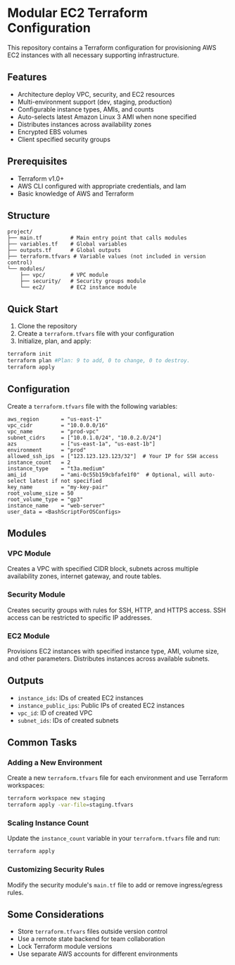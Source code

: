 # Modular EC2 Terraform Configuration

This repository contains a Terraform configuration for provisioning AWS EC2 instances with all necessary supporting infrastructure.

## Features

- Architecture deploy VPC, security, and EC2 resources
- Multi-environment support (dev, staging, production)
- Configurable instance types, AMIs, and counts
- Auto-selects latest Amazon Linux 3 AMI when none specified
- Distributes instances across availability zones
- Encrypted EBS volumes
- Client specified security groups

## Prerequisites

- Terraform v1.0+
- AWS CLI configured with appropriate credentials, and Iam
- Basic knowledge of AWS and Terraform

## Structure

```
project/
├── main.tf         # Main entry point that calls modules
├── variables.tf    # Global variables
├── outputs.tf      # Global outputs
├── terraform.tfvars # Variable values (not included in version control)
└── modules/
    ├── vpc/        # VPC module
    ├── security/   # Security groups module
    └── ec2/        # EC2 instance module
```

## Quick Start

1. Clone the repository
2. Create a `terraform.tfvars` file with your configuration
3. Initialize, plan, and apply:

```bash
terraform init
terraform plan #Plan: 9 to add, 0 to change, 0 to destroy.
terraform apply
```

## Configuration

Create a `terraform.tfvars` file with the following variables:

```hcl
aws_region       = "us-east-1"
vpc_cidr         = "10.0.0.0/16"
vpc_name         = "prod-vpc"
subnet_cidrs     = ["10.0.1.0/24", "10.0.2.0/24"]
azs              = ["us-east-1a", "us-east-1b"]
environment      = "prod"
allowed_ssh_ips  = ["123.123.123.123/32"]  # Your IP for SSH access
instance_count   = 2
instance_type    = "t3a.medium"
ami_id           = "ami-0c55b159cbfafe1f0"  # Optional, will auto-select latest if not specified
key_name         = "my-key-pair"
root_volume_size = 50
root_volume_type = "gp3"
instance_name    = "web-server"
user_data = <BashScriptForOSConfigs>
```

## Modules
### VPC Module
Creates a VPC with specified CIDR block, subnets across multiple availability zones, internet gateway, and route tables.

### Security Module

Creates security groups with rules for SSH, HTTP, and HTTPS access. SSH access can be restricted to specific IP addresses.

### EC2 Module

Provisions EC2 instances with specified instance type, AMI, volume size, and other parameters. Distributes instances across available subnets.

## Outputs

- `instance_ids`: IDs of created EC2 instances
- `instance_public_ips`: Public IPs of created EC2 instances
- `vpc_id`: ID of created VPC
- `subnet_ids`: IDs of created subnets

## Common Tasks

### Adding a New Environment

Create a new `terraform.tfvars` file for each environment and use Terraform workspaces:

```bash
terraform workspace new staging
terraform apply -var-file=staging.tfvars
```

### Scaling Instance Count

Update the `instance_count` variable in your `terraform.tfvars` file and run:

```bash
terraform apply
```

### Customizing Security Rules

Modify the security module's `main.tf` file to add or remove ingress/egress rules.

## Some Considerations 

- Store `terraform.tfvars` files outside version control
- Use a remote state backend for team collaboration
- Lock Terraform module versions
- Use separate AWS accounts for different environments

